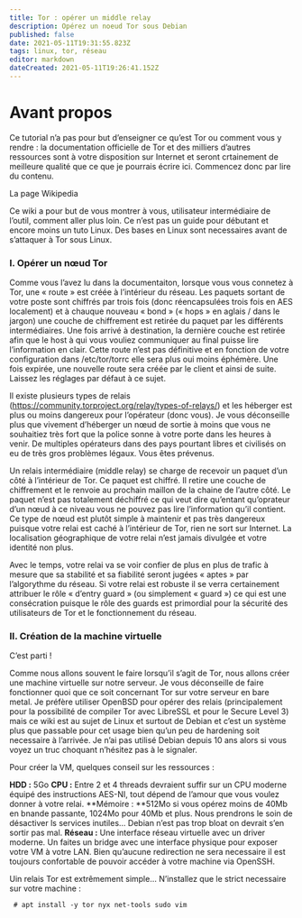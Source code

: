 ```yaml
---
title: Tor : opérer un middle relay
description: Opérez un noeud Tor sous Debian
published: false
date: 2021-05-11T19:31:55.823Z
tags: linux, tor, réseau
editor: markdown
dateCreated: 2021-05-11T19:26:41.152Z
---
```


# Avant propos

Ce tutorial n’a pas pour but d’enseigner ce qu’est Tor ou comment vous y rendre : la documentation officielle de Tor et des milliers d’autres ressources sont à votre disposition sur Internet et seront crtainement de meilleure qualité que ce que je pourrais écrire ici. Commencez donc par lire du contenu.

La page Wikipedia

Ce wiki a pour but de vous montrer à vous, utilisateur intermédiaire de l’outil, comment aller plus loin. Ce n’est pas un guide pour débutant et encore moins un tuto Linux. Des bases en Linux sont necessaires avant de s’attaquer à Tor sous Linux.

### I. Opérer un nœud Tor ###

Comme vous l’avez lu dans la documentaiton, lorsque vous vous connetez à Tor, une « route » est créée à l’intérieur du réseau. Les paquets sortant de votre poste sont chiffrés par trois fois (donc réencapsulées trois fois en AES localement) et à chauque nouveau « bond » (« hops » en aglais / dans le jargon) une couche de chiffrement est retirée du paquet par les différents intermédiaires. Une fois arrivé à destination, la dernière couche est retirée afin que le host à qui vous vouliez communiquer au final puisse lire l’information en clair. Cette route n’est pas définitive et en fonction de votre configuration dans /etc/tor/torrc elle sera plus oui moins éphémère. Une fois expirée, une nouvelle route sera créée par le client et ainsi de suite. Laissez les réglages par défaut à ce sujet.

Il existe plusieurs types de relais (https://community.torproject.org/relay/types-of-relays/) et les héberger est plus ou moins dangereux pour l’opérateur (donc vous). Je vous déconseille plus que vivement d’héberger un nœud de sortie à moins que vous ne souhaitiez très fort que la police sonne à votre porte dans les heures à venir.  De multiples opérateurs dans des pays pourtant libres et civilisés on eu de très gros problèmes légaux. Vous êtes prévenus.

Un relais intermédiaire (middle relay) se charge de recevoir un paquet d’un côté à l’intérieur de Tor. Ce paquet est chiffré. Il retire une couche de chiffrement et le renvoie au prochain maillon de la chaine de l’autre côté. Le paquet n’est pas totalement déchiffré ce qui veut dire qu’entant qu’oprateur d’un nœud à ce niveau vous ne pouvez pas lire l’information qu’il contient. Ce type de nœud est plutôt simple à maintenir et pas très dangereux puisque votre relai est caché à l’intérieur de Tor, rien ne sort sur Internet. La localisation géographique de votre relai n’est jamais divulgée et votre identité non plus.

Avec le temps, votre relai va se voir confier de plus en plus de trafic à mesure que sa stabilité et sa fiabilité seront jugées « aptes » par l’algorythme du réseau. Si votre relai est robuste il se verra certainement attribuer le rôle « d’entry guard » (ou simplement « guard ») ce qui est une consécration puisque le rôle des guards est primordial pour la sécurité des utilisateurs de Tor et le fonctionnement du réseau.

### II. Création de la machine virtuelle ###

C’est parti ! 
 
Comme nous allons souvent le faire lorsqu’il s’agit de Tor, nous allons créer une machine virtuelle sur notre serveur. Je vous déconseille de faire fonctionner quoi que ce soit concernant Tor sur votre serveur en bare metal. Je préfère utiliser OpenBSD pour opérer des relais (principalement pour la possibilité de compiler Tor avec LibreSSL et pour le Secure Level 3) mais ce wiki est au sujet de Linux et surtout de Debian et c’est un système plus que passable pour cet usage bien qu’un peu de hardening soit necessaire à l’arrivée. Je n’ai pas utilisé Debian depuis 10 ans alors si vous voyez un truc choquant n’hésitez pas à le signaler.

Pour créer la VM, quelques conseil sur les ressources :

**HDD :** 5Go
**CPU :** Entre 2 et 4 threads devraient suffir sur un CPU moderne équipé des instructions AES-NI, tout dépend de l’amour que vous voulez donner à votre relai.
**Mémoire : **512Mo si vous opérez moins de 40Mb en bnande passante, 1024Mo pour 40Mb et plus. Nous prendrons le soin de désactiver ls services inutiles… Debian n’est pas trop bloat on devrait s’en sortir pas mal.
**Réseau :** Une interface réseau virtuelle avec un driver moderne. Un faites un bridge avec une interface physique pour exposer votre VM à votre LAN. Bien qu’aucune redirection ne sera necessaire il est toujours confortable de pouvoir accéder à votre machine via OpenSSH.

Uin relais Tor est extrêmement simple… N’installez que le strict necessaire sur votre machine :

` # apt install -y tor nyx net-tools sudo vim`












